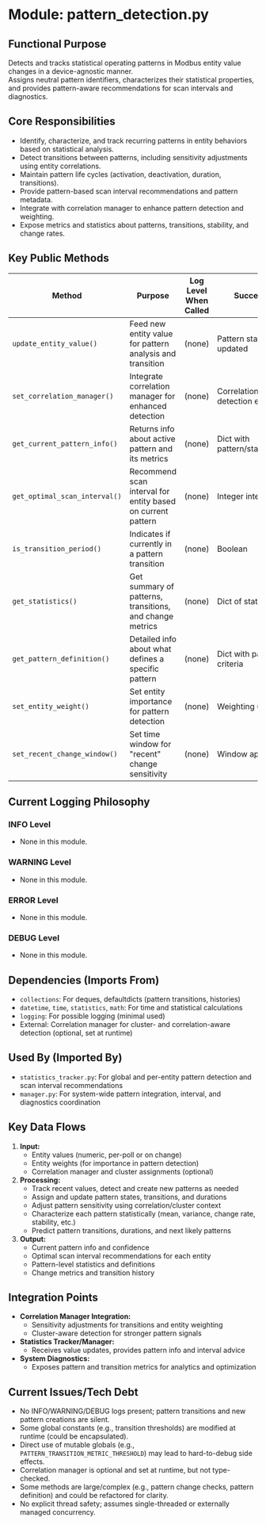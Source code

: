 # Module: pattern_detection.py

## Functional Purpose
Detects and tracks statistical operating patterns in Modbus entity value changes in a device-agnostic manner.  
Assigns neutral pattern identifiers, characterizes their statistical properties, and provides pattern-aware recommendations for scan intervals and diagnostics.

## Core Responsibilities
- Identify, characterize, and track recurring patterns in entity behaviors based on statistical analysis.
- Detect transitions between patterns, including sensitivity adjustments using entity correlations.
- Maintain pattern life cycles (activation, deactivation, duration, transitions).
- Provide pattern-based scan interval recommendations and pattern metadata.
- Integrate with correlation manager to enhance pattern detection and weighting.
- Expose metrics and statistics about patterns, transitions, stability, and change rates.

## Key Public Methods
| Method                                | Purpose                                                      | Log Level When Called | Success Indicator                     |
|----------------------------------------|--------------------------------------------------------------|----------------------|---------------------------------------|
| `update_entity_value()`                | Feed new entity value for pattern analysis and transition     | (none)               | Pattern state/metrics updated         |
| `set_correlation_manager()`            | Integrate correlation manager for enhanced detection          | (none)               | Correlation-aware detection enabled   |
| `get_current_pattern_info()`           | Returns info about active pattern and its metrics             | (none)               | Dict with pattern/stability/confidence|
| `get_optimal_scan_interval()`          | Recommend scan interval for entity based on current pattern   | (none)               | Integer interval or None              |
| `is_transition_period()`               | Indicates if currently in a pattern transition                | (none)               | Boolean                               |
| `get_statistics()`                     | Get summary of patterns, transitions, and change metrics      | (none)               | Dict of statistics                    |
| `get_pattern_definition()`             | Detailed info about what defines a specific pattern           | (none)               | Dict with pattern/entity criteria     |
| `set_entity_weight()`                  | Set entity importance for pattern detection                   | (none)               | Weighting updated                     |
| `set_recent_change_window()`           | Set time window for "recent" change sensitivity               | (none)               | Window applied                        |

## Current Logging Philosophy

### INFO Level
- None in this module.

### WARNING Level  
- None in this module.

### ERROR Level
- None in this module.

### DEBUG Level
- None in this module.

## Dependencies (Imports From)
- `collections`: For deques, defaultdicts (pattern transitions, histories)
- `datetime`, `time`, `statistics`, `math`: For time and statistical calculations
- `logging`: For possible logging (minimal used)
- External: Correlation manager for cluster- and correlation-aware detection (optional, set at runtime)

## Used By (Imported By)
- `statistics_tracker.py`: For global and per-entity pattern detection and scan interval recommendations
- `manager.py`: For system-wide pattern integration, interval, and diagnostics coordination

## Key Data Flows
1. **Input:**
   - Entity values (numeric, per-poll or on change)
   - Entity weights (for importance in pattern detection)
   - Correlation manager and cluster assignments (optional)
2. **Processing:**
   - Track recent values, detect and create new patterns as needed
   - Assign and update pattern states, transitions, and durations
   - Adjust pattern sensitivity using correlation/cluster context
   - Characterize each pattern statistically (mean, variance, change rate, stability, etc.)
   - Predict pattern transitions, durations, and next likely patterns
3. **Output:**
   - Current pattern info and confidence
   - Optimal scan interval recommendations for each entity
   - Pattern-level statistics and definitions
   - Change metrics and transition history

## Integration Points
- **Correlation Manager Integration:**  
  - Sensitivity adjustments for transitions and entity weighting
  - Cluster-aware detection for stronger pattern signals
- **Statistics Tracker/Manager:**  
  - Receives value updates, provides pattern info and interval advice
- **System Diagnostics:**  
  - Exposes pattern and transition metrics for analytics and optimization

## Current Issues/Tech Debt
- No INFO/WARNING/DEBUG logs present; pattern transitions and new pattern creations are silent.
- Some global constants (e.g., transition thresholds) are modified at runtime (could be encapsulated).
- Direct use of mutable globals (e.g., `PATTERN_TRANSITION_METRIC_THRESHOLD`) may lead to hard-to-debug side effects.
- Correlation manager is optional and set at runtime, but not type-checked.
- Some methods are large/complex (e.g., pattern change checks, pattern definition) and could be refactored for clarity.
- No explicit thread safety; assumes single-threaded or externally managed concurrency.